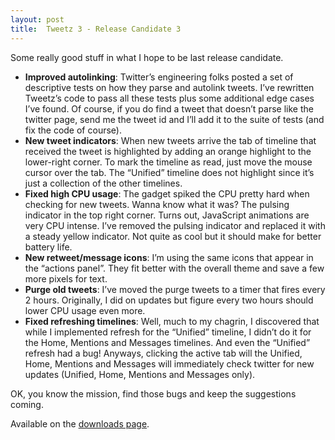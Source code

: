 ```yaml
---
layout: post
title:  Tweetz 3 - Release Candidate 3
---
```

Some really good stuff in what I hope to be last release candidate.

  * **Improved autolinking**: Twitter’s engineering folks posted a set of descriptive tests on how they parse and autolink tweets. I’ve rewritten Tweetz’s code to pass all these tests plus some additional edge cases I’ve found. Of course, if you do find a tweet that doesn’t parse like the twitter page, send me the tweet id and I’ll add it to the suite of tests (and fix the code of course).
  * **New tweet indicators**: When new tweets arrive the tab of timeline that received the tweet is highlighted by adding an orange highlight to the lower-right corner. To mark the timeline as read, just move the mouse cursor over the tab. The “Unified” timeline does not highlight since it’s just a collection of the other timelines.
  * **Fixed high CPU usage**: The gadget spiked the CPU pretty hard when checking for new tweets. Wanna know what it was? The pulsing indicator in the top right corner. Turns out, JavaScript animations are very CPU intense. I’ve removed the pulsing indicator and replaced it with a steady yellow indicator. Not quite as cool but it should make for better battery life.
  * **New retweet/message icons**: I’m using the same icons that appear in the “actions panel”. They fit better with the overall theme and save a few more pixels for text.
  * **Purge old tweets**: I’ve moved the purge tweets to a timer that fires every 2 hours. Originally, I did on updates but figure every two hours should lower CPU usage even more.
  * **Fixed refreshing timelines**: Well, much to my chagrin, I discovered that while I implemented refresh for the “Unified” timeline, I didn’t do it for the Home, Mentions and Messages timelines. And even the “Unified” refresh had a bug! Anyways, clicking the active tab will the Unified, Home, Mentions and Messages will immediately check twitter for new updates (Unified, Home, Mentions and Messages only).

OK, you know the mission, find those bugs and keep the suggestions coming.

Available on the [downloads page](/downloads).
